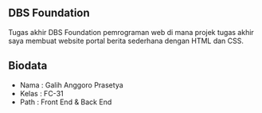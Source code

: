 ## DBS Foundation

Tugas akhir DBS Foundation pemrograman web di mana projek tugas akhir saya membuat website portal berita sederhana dengan HTML dan CSS.

## Biodata

- Nama : Galih Anggoro Prasetya
- Kelas : FC-31
- Path : Front End & Back End
